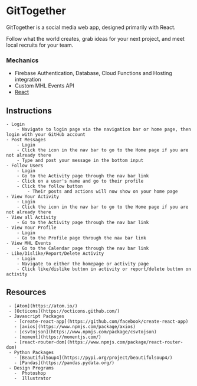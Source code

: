 # GitTogether
GitTogether is a social media web app, designed primarily with React. 

Follow what the world creates, grab ideas for your next project, and meet local recruits for your team.

### Mechanics
  - Firebase Authentication, Database, Cloud Functions and Hosting integration
  - Custom MHL Events API
  - [React](https://reactjs.org/)
  
## Instructions

	- Login
		- Navigate to login page via the navigation bar or home page, then login with your GitHub account
	- Post Messages
		- Login
		- Click the icon in the nav bar to go to the Home page if you are not already there
		- Type and post your message in the bottom input
	- Follow Users
		- Login
		- Go to the Activity page through the nav bar link
		- Click on a user's name and go to their profile
		- Click the follow button
			- Their posts and actions will now show on your home page
	- View Your Activity
		- Login
		- Click the icon in the nav bar to go to the Home page if you are not already there
	- View all Activity
		- Go to the Activity page through the nav bar link
	- View Your Profile
		- Login
		- Go to the Profile page through the nav bar link
	- View MHL Events
		- Go to the Calendar page through the nav bar link
	- Like/Dislike/Report/Delete Activity
		- Login
		- Navigate to either the homepage or activity page
		- Click like/dislike button in activity or report/delete button on activity
		
## Resources

	 - [Atom](https://atom.io/)
	 - [Octicons](https://octicons.github.com/)
	 - Javascript Packages
	   - [create-react-app](https://github.com/facebook/create-react-app)
	   - [axios](https://www.npmjs.com/package/axios)
	   - [csvtojson](https://www.npmjs.com/package/csvtojson)
	   - [moment](https://momentjs.com/)
	   - [react-router-dom](https://www.npmjs.com/package/react-router-dom)
	 - Python Packages
	   - [BeautifulSoup4](https://pypi.org/project/beautifulsoup4/)
	   - [Pandas](https://pandas.pydata.org/)
	 - Design Programs
	   -  Photoshop
	   -  Illustrator
		